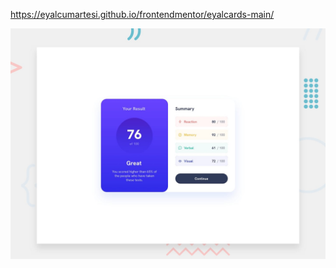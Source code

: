 https://eyalcumartesi.github.io/frontendmentor/eyalcards-main/

![Design preview for the Results summary component coding challenge](./design/desktop-preview.jpg)
